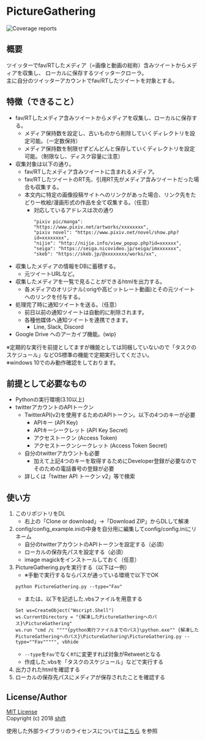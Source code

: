 # PictureGathering

![Coverage reports](https://img.shields.io/endpoint?url=https://gist.githubusercontent.com/shift4869/ad61760f15c4a67a5c421cf479e3c7e7/raw/712eb6cd91a3274ac819ecdcf4213c5b0e7e8ea8/01_MediaGathering.json)

## 概要
ツイッターでfav/RTしたメディア（=画像と動画の総称）含みツイートからメディアを収集し、
ローカルに保存するツイッタークローラ。  
主に自分のツイッターアカウントでfav/RTしたツイートを対象とする。


## 特徴（できること）
- fav/RTしたメディア含みツイートからメディアを収集し、ローカルに保存する。  
    - メディア保持数を設定し、古いものから削除していくディレクトリを設定可能。（一定数保持）  
    - メディア保持数を制限せずどんどんと保存していくディレクトリを設定可能。（制限なし、ディスク容量に注意）  
- 収集対象は以下の通り。  
    - fav/RTしたメディア含みツイートに含まれるメディア。  
    - fav/RTしたツイートのRT先、引用RT先がメディア含みツイートだった場合も収集する。  
    - 本文内に特定の画像投稿サイトへのリンクがあった場合、リンク先をたどり一枚絵/漫画形式の作品を全て収集する。（任意）  
        - 対応しているアドレスは次の通り
            ```
            "pixiv pic/manga": "https://www.pixiv.net/artworks/xxxxxxxx",
            "pixiv novel": "https://www.pixiv.net/novel/show.php?id=xxxxxxxx",
            "nijie": "http://nijie.info/view_popup.php?id=xxxxxx",
            "seiga": "https://seiga.nicovideo.jp/seiga/imxxxxxxx",
            "skeb": "https://skeb.jp/@xxxxxxxx/works/xx",
            ```
- 収集したメディアの情報をDBに蓄積する。  
    - 元ツイートURLなど。  
- 収集したメディアを一覧で見ることができるhtmlを出力する。  
    - 各メディアのオリジナル(:origや高ビットレート動画)とその元ツイートへのリンクを付与する。  
- 処理完了時に通知ツイートを送る。（任意）  
    - 前日以前の通知ツイートは自動的に削除されます。  
    - 各種他媒体へ通知ツイートを連携できます。  
        - Line, Slack, Discord  
- Google Drive へのアーカイブ機能。(wip)  

※定期的な実行を前提としてますが機能としては同梱していないので「タスクのスケジュール」などOS標準の機能で定期実行してください。  
※windows 10でのみ動作確認をしております。  


## 前提として必要なもの
- Pythonの実行環境(3.10以上)
- twitterアカウントのAPIトークン
    - TwitterAPI(v2)を使用するためのAPIトークン。以下の4つのキーが必要
        - APIキー (API Key)
        - APIキーシークレット (API Key Secret)
        - アクセストークン (Access Token)
        - アクセストークンシークレット (Access Token Secret)
    - 自分のtwitterアカウントも必要
        - 加えて上記4つのキーを取得するためにDeveloper登録が必要なのでそのための電話番号の登録が必要
    - 詳しくは「twitter API トークン v2」等で検索


## 使い方
1. このリポジトリをDL
    - 右上の「Clone or download」->「Download ZIP」からDLして解凍
1. config/config_example.iniの中身を自分用に編集してconfig/config.iniにリネーム
    - 自分のtwitterアカウントのAPIトークンを設定する（必須）
    - ローカルの保存先パスを設定する（必須）
    - image magickをインストールしておく（任意）
1. PictureGathering.pyを実行する（以下は一例）
    - ※手動で実行するならパスが通っている環境で以下でOK
    ```
    python PictureGathering.py --type="Fav"
    ```
    - または、以下を記述した.vbsファイルを用意する  
    ```
    Set ws=CreateObject("Wscript.Shell")
    ws.CurrentDirectory = "{解凍したPictureGatheringへのパス}\PictureGathering"
    ws.run "cmd /c """"{python実行ファイルまでのパス}\python.exe"" {解凍したPictureGatheringへのパス}\PictureGathering\PictureGathering.py --type=""Fav""""", vbhide
    ```
    - `--type`を`Fav`でなく`RT`に変更すれば対象がRetweetとなる
    - 作成した.vbsを「タスクのスケジュール」などで実行する
1. 出力されたhtmlを確認する
1. ローカルの保存先パスにメディアが保存されたことを確認する


## License/Author
[MIT License](https://github.com/shift4869/PictureGathering/blob/master/LICENSE)  
Copyright (c) 2018 [shift](https://twitter.com/_shift4869)

使用した外部ライブラリのライセンスについては[こちら](https://github.com/shift4869/PictureGathering/blob/master/EXTERNAL_LIBRARY.md)  を参照

